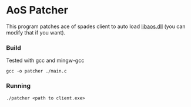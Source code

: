 # AoS Patcher
This program patches ace of spades client to auto load [libaos.dll](https://github.com/DryByte/aos.dll) (you can modify that if you want).

### Build
Tested with gcc and mingw-gcc
```
gcc -o patcher ./main.c
```

### Running
```
./patcher <path to client.exe>
```
